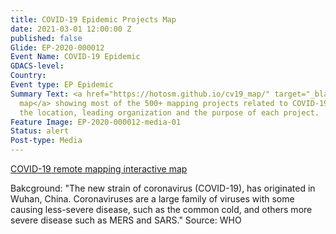 ```yaml
---
title: COVID-19 Epidemic Projects Map
date: 2021-03-01 12:00:00 Z
published: false
Glide: EP-2020-000012
Event Name: COVID-19 Epidemic
GDACS-level: 
Country: 
Event type: EP Epidemic
Summary Text: <a href="https://hotosm.github.io/cv19_map/" target="_blank">Interactive
  map</a> showing most of the 500+ mapping projects related to COVID-19. It shows
  the location, leading organization and the purpose of each project.
Feature Image: EP-2020-000012-media-01
Status: alert
Post-type: Media
---
```


<a href="https://hotosm.github.io/cv19_map/" target="_blank">COVID-19 remote mapping interactive map</a>

 Bakcground: "The new strain of coronavirus (COVID-19), has originated in Wuhan, China. Coronaviruses are a large family of viruses with some causing less-severe disease, such as the common cold, and others more severe disease such as MERS and SARS." Source: WHO